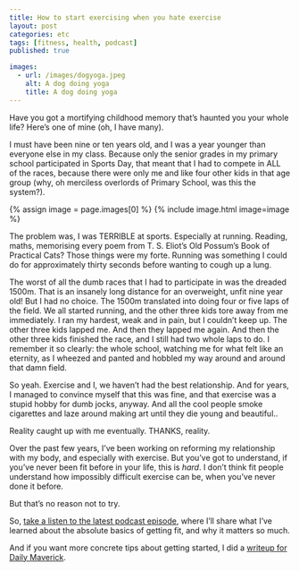 ```yaml
---
title: How to start exercising when you hate exercise
layout: post
categories: etc
tags: [fitness, health, podcast]
published: true

images:
  - url: /images/dogyoga.jpeg
    alt: A dog doing yoga
    title: A dog doing yoga
---
```


Have you got a mortifying childhood memory that’s haunted you your whole life? Here’s one of mine (oh, I have many).

I must have been nine or ten years old, and I was a year younger than everyone else in my class. Because only the senior grades in my primary school participated in Sports Day, that meant that I had to compete in ALL of the races, because there were only me and like four other kids in that age group (why, oh merciless overlords of Primary School, was this the system?).

<!--more-->

{% assign image = page.images[0] %}
{% include image.html image=image %}

The problem was, I was TERRIBLE at sports. Especially at running. Reading, maths, memorising every poem from T. S. Eliot’s Old Possum’s Book of Practical Cats? Those things were my forte. Running was something I could do for approximately thirty seconds before wanting to cough up a lung.

The worst of all the dumb races that I had to participate in was the dreaded 1500m. That is an insanely long distance for an overweight, unfit nine year old! But I had no choice. The 1500m translated into doing four or five laps of the field. We all started running, and the other three kids tore away from me immediately. I ran my hardest, weak and in pain, but I couldn’t keep up. The other three kids lapped me. And then they lapped me again. And then the other three kids finished the race, and I still had two whole laps to do. I remember it so clearly: the whole school, watching me for what felt like an eternity, as I wheezed and panted and hobbled my way around and around that damn field.

So yeah. Exercise and I, we haven’t had the best relationship. And for years, I managed to convince myself that this was fine, and that exercise was a stupid hobby for dumb jocks, anyway. And all the cool people smoke cigarettes and laze around making art until they die young and beautiful..

Reality caught up with me eventually. THANKS, reality.

Over the past few years, I’ve been working on reforming my relationship with my body, and especially with exercise. But you’ve got to understand, if you’ve never been fit before in your life, this is _hard_. I don’t think fit people understand how impossibly difficult exercise can be, when you’ve never done it before.

But that’s no reason not to try.

So, [take a listen to the latest podcast episode](https://www.likeafuckinggrownup.com/podcast.html), where I’ll share what I’ve learned about the absolute basics of getting fit, and why it matters so much.

And if you want more concrete tips about getting started, I did a [writeup for Daily Maverick](https://www.dailymaverick.co.za/article/2019-10-24-how-to-start-exercising-if-you-hate-exercise/).

